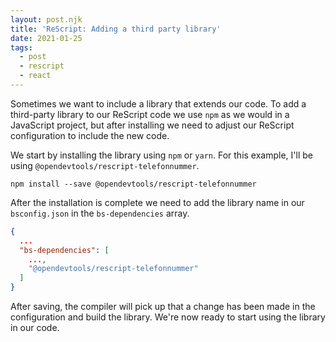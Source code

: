 ```yaml
---
layout: post.njk
title: 'ReScript: Adding a third party library'
date: 2021-01-25
tags:
  - post
  - rescript
  - react
---
```


Sometimes we want to include a library that extends our code. To add a
third-party library to our ReScript code we use `npm` as we would in a JavaScript project, but after installing we need to adjust our ReScript configuration to include the new code.

We start by installing the library using `npm` or `yarn`. For this example, I'll be using
`@opendevtools/rescript-telefonnummer`.

```shell
npm install --save @opendevtools/rescript-telefonnummer
```

After the installation is complete we need to add the library name in our
`bsconfig.json` in the `bs-dependencies` array.

```json
{
  ...
  "bs-dependencies": [
    ...,
    "@opendevtools/rescript-telefonnummer"
  ]
}
```

After saving, the compiler will pick up that a change has been made in the
configuration and build the library. We're now ready to start using the library
in our code.
